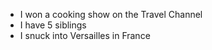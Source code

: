 * I won a cooking show on the Travel Channel
* I have 5 siblings
* I snuck into Versailles in France
